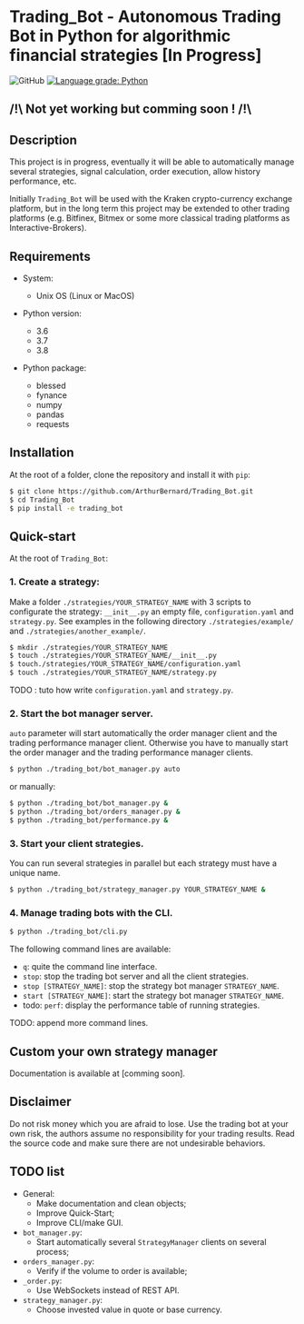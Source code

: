 # Trading_Bot - Autonomous Trading Bot in Python for algorithmic financial strategies [In Progress]

![GitHub](https://img.shields.io/github/license/ArthurBernard/Trading_Bot)
[![Language grade: Python](https://img.shields.io/lgtm/grade/python/g/ArthurBernard/Trading_Bot.svg?logo=lgtm&logoWidth=18)](https://lgtm.com/projects/g/ArthurBernard/Trading_Bot/context:python)

## /!\ Not yet working but comming soon ! /!\

## Description

This project is in progress, eventually it will be able to automatically manage several strategies, signal calculation, order execution, allow history performance, etc.    

Initially `Trading_Bot` will be used with the Kraken crypto-currency exchange platform, but in the long term this project may be extended to other trading platforms (e.g. Bitfinex, Bitmex or some more classical trading platforms as Interactive-Brokers). 

## Requirements

- System:
    - Unix OS (Linux or MacOS)

- Python version:
    - 3.6
    - 3.7
    - 3.8

- Python package:
    - blessed
    - fynance
    - numpy
    - pandas
    - requests

## Installation

At the root of a folder, clone the repository and install it with `pip`:

```bash
$ git clone https://github.com/ArthurBernard/Trading_Bot.git    
$ cd Trading_Bot    
$ pip install -e trading_bot   
```

## Quick-start

At the root of `Trading_Bot`:

### 1. Create a strategy:

Make a folder `./strategies/YOUR_STRATEGY_NAME` with 3 scripts to configurate the strategy: `__init__.py` an empty file, `configuration.yaml` and `strategy.py`. See examples in the following directory `./strategies/example/` and `./strategies/another_example/`.

```bash
$ mkdir ./strategies/YOUR_STRATEGY_NAME   
$ touch ./strategies/YOUR_STRATEGY_NAME/__init__.py   
$ touch./strategies/YOUR_STRATEGY_NAME/configuration.yaml   
$ touch ./strategies/YOUR_STRATEGY_NAME/strategy.py   
```

TODO : tuto how write `configuration.yaml` and `strategy.py`.

### 2. Start the bot manager server.

`auto` parameter will start automatically the order manager client and the trading performance manager client. Otherwise you have to manually start the order manager and the trading performance manager clients.

```bash
$ python ./trading_bot/bot_manager.py auto
```

or manually:

```bash
$ python ./trading_bot/bot_manager.py &
$ python ./trading_bot/orders_manager.py &
$ python ./trading_bot/performance.py &
```

### 3. Start your client strategies.

You can run several strategies in parallel but each strategy must have a unique name.

```bash
$ python ./trading_bot/strategy_manager.py YOUR_STRATEGY_NAME &
```

### 4. Manage trading bots with the CLI.

```bash
$ python ./trading_bot/cli.py
```

The following command lines are available:
- `q`: quite the command line interface.
- `stop`: stop the trading bot server and all the client strategies.
- `stop [STRATEGY_NAME]`: stop the strategy bot manager `STRATEGY_NAME`.
- `start [STRATEGY_NAME]`: start the strategy bot manager `STRATEGY_NAME`.
- todo: `perf`: display the performance table of running strategies.

TODO: append more command lines.

## Custom your own strategy manager

Documentation is available at [comming soon].

## Disclaimer

Do not risk money which you are afraid to lose.
Use the trading bot at your own risk, the authors assume no responsibility for your trading results.
Read the source code and make sure there are not undesirable behaviors.

## TODO list

- General: 
    - Make documentation and clean objects;
    - Improve Quick-Start;
    - Improve CLI/make GUI.
- `bot_manager.py`:
    - Start automatically several `StrategyManager` clients on several process;
- `orders_manager.py`:
    - Verify if the volume to order is available; 
- `_order.py`:
    - Use WebSockets instead of REST API.
- `strategy_manager.py`:
    - Choose invested value in quote or base currency.
